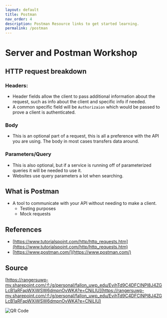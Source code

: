 ```yaml
---
layout: default
title: Postman
nav_order: 4
description: Postman Resource links to get started learning.
permalink: /postman
---
```


# Server and Postman Workshop

## HTTP request breakdown

### Headers:

- Header fields allow the client to pass additional information about the request, such as info about the client and specific info if needed.
- A common specific field will be `Authorizaion` which would be passed to prove a client is authenticated.

### Body

- This is an optional part of a request, this is all a preference with the API you are using. The body in most cases transfers data around.

### Parameters/Query

- This is also optional, but if a service is running off of parameterized queries it will be needed to use it.
- Websites use query parameters a lot when searching.

## What is Postman

- A tool to communicate with your API without needing to make a client.
    - Testing purposes
    - Mock requests

## References

- [https://www.tutorialspoint.com/http/http_requests.htm](https://www.tutorialspoint.com/http/http_requests.htm)
- [https://www.postman.com/](https://www.postman.com/)

## Source

[https://rangersuwp-my.sharepoint.com/:f:/g/personal/fallon_uwp_edu/EvihTd9C4DFClNPl8J4ZGLcB1aRFapWXiWSW6dmpnOvWKA?e=CNiLIU](https://rangersuwp-my.sharepoint.com/:f:/g/personal/fallon_uwp_edu/EvihTd9C4DFClNPl8J4ZGLcB1aRFapWXiWSW6dmpnOvWKA?e=CNiLIU)

![QR Code](./postman-qr.gif)